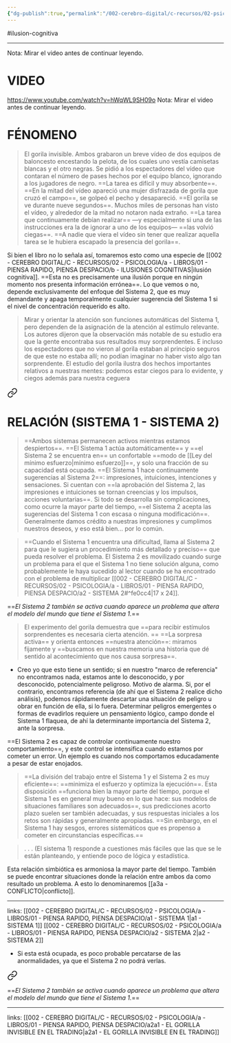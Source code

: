 ```yaml
---
{"dg-publish":true,"permalink":"/002-cerebro-digital/c-recursos/02-psicologia/a-libros/01-piensa-rapido-piensa-despacio/a2a-el-gorilla-invisible/"}
---
```


#ilusion-cognitiva 

---
Nota: Mirar el video antes de continuar leyendo.
# VIDEO
https://www.youtube.com/watch?v=hWqWL9SH09o
Nota: Mirar el video antes de continuar leyendo.
# FÉNOMENO

>El gorila invisible. Ambos grabaron un breve vídeo de dos equipos de baloncesto encestando la pelota, de los cuales uno vestía camisetas blancas y el otro negras. Se pidió a los espectadores del vídeo que contaran el número de pases hechos por el equipo blanco, ignorando a los jugadores de negro. ==La tarea es difícil y muy absorbente==. ==En la mitad del vídeo apareció una mujer disfrazada de gorila que cruzó el campo==, se golpeó el pecho y desapareció. ==El gorila se ve durante nueve segundos==. Muchos miles de personas han visto el vídeo, y alrededor de la mitad no notaron nada extraño. ==La tarea que continuamente debían realizar== —y especialmente si una de las instrucciones era la de ignorar a uno de los equipos— ==las volvió ciegas==. ==A nadie que viera el vídeo sin tener que realizar aquella tarea se le hubiera escapado la presencia del gorila==.

Si bien el libro no lo señala así, tomaremos esto como una especie de [[002 - CEREBRO DIGITAL/C - RECURSOS/02 - PSICOLOGIA/a - LIBROS/01 - PIENSA RAPIDO, PIENSA DESPACIO/b - ILUSIONES COGNITIVAS\|ilusión cognitiva]]. ==Esta no es precisamente una ilusión porque en ningún momento nos presenta información errónea==. Lo que vemos o no, depende exclusivamente del enfoque del Sistema 2, que es muy demandante y apaga temporalmente cualquier sugerencia del Sistema 1 si el nivel de concentración requerido es alto.

>Mirar y orientar la atención son funciones automáticas del Sistema 1, pero dependen de la asignación de la atención al estímulo relevante. Los autores dijeron que la observación más notable de su estudio era que la gente encontraba sus resultados muy sorprendentes. E incluso los espectadores que no vieron al gorila estaban al principio seguros de que este no estaba allí; no podían imaginar no haber visto algo tan sorprendente. El estudio del gorila ilustra dos hechos importantes relativos a nuestras mentes: podemos estar ciegos para lo evidente, y ciegos además para nuestra ceguera


<div class="transclusion internal-embed is-loaded"><a class="markdown-embed-link" href="/002-cerebro-digital/c-recursos/02-psicologia/a-libros/01-piensa-rapido-piensa-despacio/a3-relacion-sistema-1-sistema-2/#611669" aria-label="Open link"><svg xmlns="http://www.w3.org/2000/svg" width="24" height="24" viewBox="0 0 24 24" fill="none" stroke="currentColor" stroke-width="2" stroke-linecap="round" stroke-linejoin="round" class="svg-icon lucide-link"><path d="M10 13a5 5 0 0 0 7.54.54l3-3a5 5 0 0 0-7.07-7.07l-1.72 1.71"></path><path d="M14 11a5 5 0 0 0-7.54-.54l-3 3a5 5 0 0 0 7.07 7.07l1.71-1.71"></path></svg></a><div class="markdown-embed">




# RELACIÓN (SISTEMA 1 - SISTEMA 2)

> ==Ambos sistemas permanecen activos mientras estamos despiertos==. ==El Sistema 1 actúa automáticamente== y ==el Sistema 2 se encuentra en== un confortable ==modo de [[Ley del mínimo esfuerzo\|mínimo esfuerzo]]==, y solo una fracción de su capacidad está ocupada. ==El Sistema 1 hace continuamente sugerencias al Sistema 2==: impresiones, intuiciones, intenciones y sensaciones.  Si cuentan con ==la aprobación del Sistema 2, las impresiones e intuiciones se tornan creencias y los impulsos, acciones voluntarias==. Si todo se desarrolla sin complicaciones, como ocurre la mayor parte del tiempo, ==el Sistema 2 acepta las sugerencias del Sistema 1 con escasa o ninguna modificación==. Generalmente damos crédito a nuestras impresiones y cumplimos nuestros deseos, y eso está bien... por lo común.

>  ==Cuando el Sistema 1 encuentra una dificultad, llama al Sistema 2 para que le sugiera un procedimiento más detallado y preciso== que pueda resolver el problema. El Sistema 2 es movilizado cuando surge un problema para el que el Sistema 1 no tiene solución alguna, como probablemente le haya sucedido al lector cuando se ha encontrado con el problema de multiplicar [[002 - CEREBRO DIGITAL/C - RECURSOS/02 - PSICOLOGIA/a - LIBROS/01 - PIENSA RAPIDO, PIENSA DESPACIO/a2 - SISTEMA 2#^fe0cc4\|17 x 24]].

==*El Sistema 2 también se activa cuando aparece un problema que altera el modelo del mundo que tiene el Sistema 1.*== 
>El experimento del gorila demuestra que ==para recibir estímulos sorprendentes es necesaria cierta atención.
==
> ==La sorpresa activa== y orienta entonces ==nuestra atención==: miramos fijamente y ==buscamos en nuestra memoria una historia que dé sentido al acontecimiento que nos causa sorpresa==.
* Creo yo que esto tiene un sentido; si en nuestro "marco de referencia" no encontramos nada, estamos ante lo desconocido, y por desconocido, potencialmente peligroso. Motivo de alarma. Si, por el contrario, encontramos referencia (de ahí que el Sistema 2 realice dicho análisis), podemos rápidamente descartar una situación de peligro u obrar en función de ella, si lo fuera. Determinar peligros emergentes o formas de evadirlos requiere un pensamiento lógico, campo donde el Sistema 1 flaquea, de ahí la determinante importancia del Sistema 2, ante la sorpresa.

==El Sistema 2 es capaz de controlar continuamente nuestro comportamiento==, y este control se intensifica cuando estamos por cometer un error. Un ejemplo es cuando nos comportamos educadamente a pesar de estar enojados.

> ==La división del trabajo entre el Sistema 1 y el Sistema 2 es muy eficiente==: ==minimiza el esfuerzo y optimiza la ejecución==. Esta disposición ==funciona bien la mayor parte del tiempo, porque el Sistema 1 es en general muy bueno en lo que hace: sus modelos de situaciones familiares son adecuados==, sus predicciones acorto plazo suelen ser también adecuadas, y sus respuestas iniciales a los retos son rápidas y generalmente apropiadas. ==Sin embargo, en el Sistema 1 hay sesgos, errores sistemáticos que es propenso a cometer en circunstancias específicas.==

> . . . (El sistema 1) responde a cuestiones más fáciles que las que se le están planteando, y entiende poco de lógica y estadística.

Esta relación simbiótica es armoniosa la mayor parte del tiempo. También se puede encontrar situaciones donde la relación entre ambos da como resultado un problema. A esto lo denominaremos [[a3a - CONFLICTO\|conflicto]].

---
links:
[[002 - CEREBRO DIGITAL/C - RECURSOS/02 - PSICOLOGIA/a - LIBROS/01 - PIENSA RAPIDO, PIENSA DESPACIO/a1 - SISTEMA 1\|a1 - SISTEMA 1]]
[[002 - CEREBRO DIGITAL/C - RECURSOS/02 - PSICOLOGIA/a - LIBROS/01 - PIENSA RAPIDO, PIENSA DESPACIO/a2 - SISTEMA 2\|a2 - SISTEMA 2]]

</div></div>

* Si esta está ocupada, es poco probable percatarse de las anormalidades, ya que el Sistema 2 no podrá verlas.

<div class="transclusion internal-embed is-loaded"><a class="markdown-embed-link" href="/002-cerebro-digital/c-recursos/02-psicologia/a-libros/01-piensa-rapido-piensa-despacio/a3-relacion-sistema-1-sistema-2/#4095b0" aria-label="Open link"><svg xmlns="http://www.w3.org/2000/svg" width="24" height="24" viewBox="0 0 24 24" fill="none" stroke="currentColor" stroke-width="2" stroke-linecap="round" stroke-linejoin="round" class="svg-icon lucide-link"><path d="M10 13a5 5 0 0 0 7.54.54l3-3a5 5 0 0 0-7.07-7.07l-1.72 1.71"></path><path d="M14 11a5 5 0 0 0-7.54-.54l-3 3a5 5 0 0 0 7.07 7.07l1.71-1.71"></path></svg></a><div class="markdown-embed">



==*El Sistema 2 también se activa cuando aparece un problema que altera el modelo del mundo que tiene el Sistema 1.*== 

</div></div>


---
links:
[[002 - CEREBRO DIGITAL/C - RECURSOS/02 - PSICOLOGIA/a - LIBROS/01 - PIENSA RAPIDO, PIENSA DESPACIO/a2a1 - EL GORILLA INVISIBLE EN EL TRADING\|a2a1 - EL GORILLA INVISIBLE EN EL TRADING]]